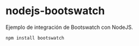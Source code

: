 # nodejs-bootswatch

Ejemplo de integración de Bootswatch con NodeJS.

```bash
npm install bootswatch
```
